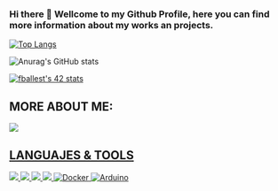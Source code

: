 ### Hi there 👋 Wellcome to my Github Profile, here you can find more information about my works an projects.

[![Top Langs](https://github-readme-stats.vercel.app/api/top-langs/?username=fballest42&layout=compact&theme=nord&langs_count=10&hide=php)](https://github.com/anuraghazra/github-readme-stats)

![Anurag's GitHub stats](https://github-readme-stats.vercel.app/api?username=fballest42&show_icons=true&theme=dark)

[![fballest's 42 stats](https://badge42.vercel.app/api/v2/cl45d74de005409l9l5r3ozl6/stats?cursusId=21&coalitionId=66)](https://github.com/JaeSeoKim/badge42)

## MORE ABOUT ME:

<a href="https://www.linkedin.com/in/fballesteros/"> <img src="https://img.shields.io/badge/LinkedIn-0077B5?style=for-the-badge&logo=linkedin&logoColor=white"/>

## LANGUAJES & TOOLS
  
<img src="https://img.shields.io/badge/C-00599C?style=for-the-badge&logo=c&logoColor=white"/> <img src="https://img.shields.io/badge/C++-blue.svg?style=for-the-badge&logo=c&logoColor=white"/> <img src="https://img.shields.io/badge/Python-3776AB?style=for-the-badge&logo=python&logoColor=white"/> <img src="https://img.shields.io/badge/Bash?style=for-the-badge&logo=bash&logoColor=white"/> <img alt="Docker" src="https://img.shields.io/badge/docker-%230db7ed.svg?&style=for-the-badge&logo=docker&logoColor=white"/> <img alt="Arduino" src="https://img.shields.io/badge/-Arduino-00979D?style=for-the-badge&logo=Arduino&logoColor=white"/> 

<!--
**fballest42/fballest42** is a ✨ _special_ ✨ repository because its `README.md` (this file) appears on your GitHub profile.

Here are some ideas to get you started:

- 🔭 I’m currently working on ...
- 🌱 I’m currently learning ...
- 👯 I’m looking to collaborate on ...
- 🤔 I’m looking for help with ...
- 💬 Ask me about ...
- 📫 How to reach me: ...
- 😄 Pronouns: ...
- ⚡ Fun fact: ...
-->
